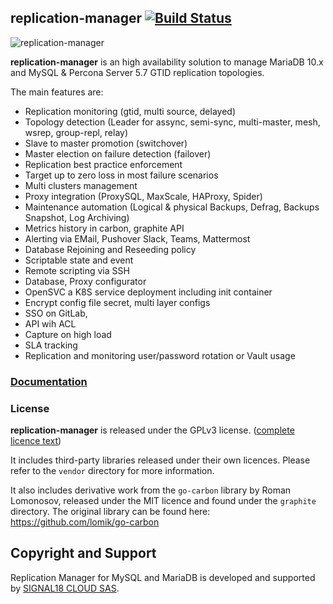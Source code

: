 ## replication-manager [![Build Status](https://travis-ci.org/signal18/replication-manager.svg?branch=2.1)](https://travis-ci.org/signal18/replication-manager)

![replication-manager](https://github.com/signal18/replication-manager/raw/2.0/dashboard/static/img/logo.png)

__replication-manager__ is an high availability solution to manage MariaDB 10.x and MySQL & Percona Server 5.7 GTID replication topologies.  

The main features are:
 * Replication monitoring (gtid, multi source, delayed)
 * Topology detection (Leader for assync, semi-sync, multi-master, mesh, wsrep, group-repl, relay)  
 * Slave to master promotion (switchover)
 * Master election on failure detection (failover)
 * Replication best practice enforcement
 * Target up to zero loss in most failure scenarios
 * Multi clusters management
 * Proxy integration (ProxySQL, MaxScale, HAProxy, Spider)
 * Maintenance automation (Logical & physical Backups, Defrag, Backups Snapshot, Log Archiving)
 * Metrics history in carbon, graphite API
 * Alerting via EMail, Pushover Slack, Teams, Mattermost
 * Database Rejoining and Reseeding policy
 * Scriptable state and event
 * Remote scripting via SSH
 * Database, Proxy configurator
 * OpenSVC a K8S service deployment including init container
 * Encrypt config file secret, multi layer configs  
 * SSO on GitLab,
 * API wih ACL
 * Capture on high load
 * SLA tracking
 * Replication and monitoring user/password rotation or Vault usage
      

### [Documentation](https://docs.signal18.io)

### License

__replication-manager__ is released under the GPLv3 license. ([complete licence text](https://github.com/signal18/replication-manager/blob/master/LICENSE))

It includes third-party libraries released under their own licences. Please refer to the `vendor` directory for more information.

It also includes derivative work from the `go-carbon` library by Roman Lomonosov, released under the MIT licence and found under the `graphite` directory. The original library can be found here: https://github.com/lomik/go-carbon

## Copyright and Support

Replication Manager for MySQL and MariaDB is developed and supported by [SIGNAL18 CLOUD SAS](https://signal18.io/products).
